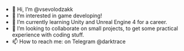- 👋 Hi, I’m @vsevolodzakk
- 👀 I’m interested in game developing!
- 🌱 I’m currently learning Unity and Unreal Engine 4 for a career.
- 💞️ I’m looking to collaborate on small projects, to get some practical experience with coding stuff.
- 📫 How to reach me: on Telegram @darktrace

<!---
vsevolodzakk/vsevolodzakk is a ✨ special ✨ repository because its `README.md` (this file) appears on your GitHub profile.
You can click the Preview link to take a look at your changes.
--->
